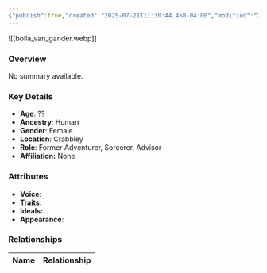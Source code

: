 ```yaml
---
{"publish":true,"created":"2025-07-21T11:30:44.468-04:00","modified":"2025-07-27T17:21:11.141-04:00","published":"2025-07-27T17:21:11.141-04:00","cssclasses":"","Age":"??","Ancestry":"Human","Gender":"Female","Location":["Crabbley"],"Role":["Former Adventurer, Sorcerer, Advisor"],"Affiliation":["None"],"Appearances":["[[00 -The High Rollers Campaign-]]"]}
---
```



![[bolla_van_gander.webp]]

### Overview
No summary available.

### Key Details
- **Age**: ??
- **Ancestry**: Human
- **Gender**: Female
- **Location**: Crabbley
- **Role**: Former Adventurer, Sorcerer, Advisor
- **Affiliation:** None

### Attributes
- **Voice**: 
- **Traits**: 
- **Ideals:** 
- **Appearance**:

### Relationships

| Name  | Relationship |
| ----- | ------------ |
